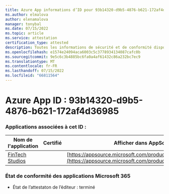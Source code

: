 ```yaml
---
title: Azure App informations d’ID pour 93b14320-d9b5-4876-b621-172af4d36985
ms.author: elmalova
author: elenamalova
manager: tonybal
ms.date: 07/15/2022
ms.topic: article
ms.service: attestation
certification_type: attested
description: Toutes les informations de sécurité et de conformité disponibles pour 93b14320-d9b5-4876-b621-172af4d36985.
ms.openlocfilehash: e1574e24094aca6003c5c3778934134087cafc0b
ms.sourcegitcommit: 9e5c6c3b4885bc6fa0a4af61432c86a232bc7ec9
ms.translationtype: MT
ms.contentlocale: fr-FR
ms.lasthandoff: 07/15/2022
ms.locfileid: "66811564"
---
```

# <a name="azure-app-id-93b14320-d9b5-4876-b621-172af4d36985"></a>Azure App ID : 93b14320-d9b5-4876-b621-172af4d36985


### <a name="apps-associated-with-this-id"></a>Applications associées à cet ID :
| **Nom de l'application** | **Certifié** | **Afficher dans AppSource** |
|--------------|---------------|-----------------------|
| [FinTech Studios](../forward/WA200003969.md) |  | [https://appsource.microsoft.com/product/office/WA200003969](https://appsource.microsoft.com/product/office/WA200003969) |

### <a name="microsoft-365-app-compliance-status"></a>État de conformité des applications Microsoft 365
- État de l’attestaton de l’éditeur : terminé
